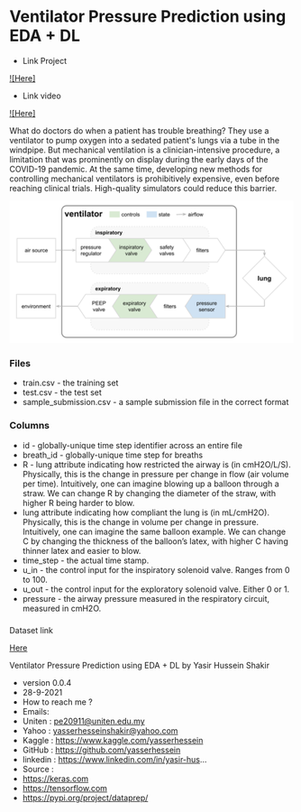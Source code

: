 # Ventilator Pressure Prediction using EDA + DL

* Link Project

[![Here]](https://www.kaggle.com/yasserhessein/ventilator-pressure-prediction-using-eda-dl)


* Link video

[![Here]](https://www.youtube.com/watch?v=477Oi_a-pOk)


What do doctors do when a patient has trouble breathing? They use a ventilator to pump oxygen into a sedated patient's lungs via a tube in the windpipe. But mechanical ventilation is a clinician-intensive procedure, a limitation that was prominently on display during the early days of the COVID-19 pandemic. At the same time, developing new methods for controlling mechanical ventilators is prohibitively expensive, even before reaching clinical trials. High-quality simulators could reduce this barrier.

<img src="https://raw.githubusercontent.com/google/deluca-lung/main/assets/2020-10-02%20Ventilator%20diagram.svg" width="600px">

### Files
* train.csv - the training set
* test.csv - the test set
* sample_submission.csv - a sample submission file in the correct format


### Columns
* id - globally-unique time step identifier across an entire file
* breath_id - globally-unique time step for breaths
* R - lung attribute indicating how restricted the airway is (in cmH2O/L/S). Physically, this is the change in pressure per change in flow (air volume per time). Intuitively, one can imagine blowing up a balloon through a straw. We can change R by changing the diameter of the straw, with higher R being harder to blow.
* lung attribute indicating how compliant the lung is (in mL/cmH2O). Physically, this is the change in volume per change in pressure. Intuitively, one can imagine the same balloon example. We can change C by changing the thickness of the balloon’s latex, with higher C having thinner latex and easier to blow.
* time_step - the actual time stamp.
* u_in - the control input for the inspiratory solenoid valve. Ranges from 0 to 100.
* u_out - the control input for the exploratory solenoid valve. Either 0 or 1.
* pressure - the airway pressure measured in the respiratory circuit, measured in cmH2O.

### 
Dataset link 

[Here](https://www.kaggle.com/c/ventilator-pressure-prediction/overview)


Ventilator Pressure Prediction using EDA + DL by Yasir Hussein Shakir


* version 0.0.4
* 28-9-2021
* How to reach me ?
* Emails:
* Uniten : pe20911@uniten.edu.my
* Yahoo : yasserhesseinshakir@yahoo.com
* Kaggle : https://www.kaggle.com/yasserhessein
* GitHub : https://github.com/yasserhessein
* linkedin : https://www.linkedin.com/in/yasir-hus...
* Source :
* https://keras.com
* https://tensorflow.com
* https://pypi.org/project/dataprep/

